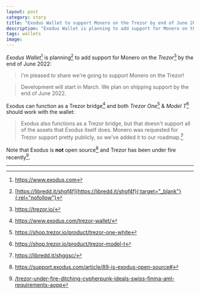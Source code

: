 ```yaml
---
layout: post
category: story
title: "Exodus Wallet to support Monero on the Trezor by end of June 2022"
description: "Exodus Wallet is planning to add support for Monero on the Trezor by the end of June 2022."
tags: wallets
image: 
---
```


*Exodus Wallet*[^1] is planning[^2] to add support for Monero on the *Trezor*[^3] by the end of June 2022:

> I'm pleased to share we're going to support Monero on the Trezor! 

> Development will start in March. We plan on shipping support by the end of June 2022.

Exodus can function as a Trezor bridge[^4] and both *Trezor One*[^5] & *Model T*[^6] should work with the wallet:

> Exodus also functions as a Trezor bridge, but that doesn't support all of the assets that Exodus itself does. Monero was requested for Trezor support pretty publicly, so we've added it to our roadmap.[^7]

Note that Exodus is **not** open source[^8] and Trezor has been under fire recently[^9].

---

[^1]: https://www.exodus.com
[^2]: [https://libredd.it/shgf4f](https://libredd.it/shgf4f){:target="_blank"}{:rel="nofollow"}
[^3]: https://trezor.io/
[^4]: https://www.exodus.com/trezor-wallet/
[^5]: https://shop.trezor.io/product/trezor-one-white
[^6]: https://shop.trezor.io/product/trezor-model-t
[^7]: https://libredd.it/shggsc/
[^8]: https://support.exodus.com/article/89-is-exodus-open-source#
[^9]: [/trezor-under-fire-ditching-cypherpunk-ideals-swiss-finma-aml-requirements-aopp](/trezor-under-fire-ditching-cypherpunk-ideals-swiss-finma-aml-requirements-aopp)
